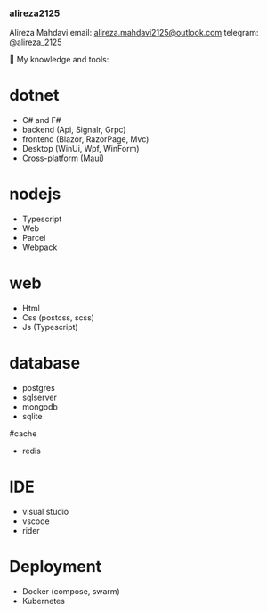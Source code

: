 ### alireza2125
Alireza Mahdavi
 email: alireza.mahdavi2125@outlook.com
 telegram: [@alireza_2125](https://t.me/alireza_2125)


🚀 My knowledge and tools:
 # dotnet
  - C# and F#
  - backend (Api, Signalr, Grpc)
  - frontend (Blazor, RazorPage, Mvc)
  - Desktop (WinUi, Wpf, WinForm)
  - Cross-platform (Maui)

 # nodejs
  - Typescript
  - Web
  - Parcel
  - Webpack

 # web
  - Html
  - Css (postcss, scss)
  - Js (Typescript)

 # database
  - postgres
  - sqlserver
  - mongodb
  - sqlite

 #cache
  - redis

 # IDE
  - visual studio
  - vscode 
  - rider

 # Deployment
  - Docker (compose, swarm)
  - Kubernetes
  
